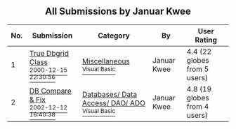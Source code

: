 ﻿<div align="center">

## All Submissions by Januar Kwee

</div>

No.  | Submission | Category | By   | User Rating
---- | ---------- | -------- | ---- | -----------
1 | [True Dbgrid Class<br /><sup>2000-12-15 22:30:56</sup>](https://github.com/Planet-Source-Code/januar-kwee-true-dbgrid-class__1-13610) | [Miscellaneous<br /><sup>Visual Basic</sup>](../ByCategory/miscellaneous__1-1.md) | Januar Kwee | 4.4 (22 globes from 5 users)
2 | [DB Compare & Fix<br /><sup>2002-12-12 16:40:38</sup>](https://github.com/Planet-Source-Code/januar-kwee-db-compare-fix__1-41545) | [Databases/ Data Access/ DAO/ ADO<br /><sup>Visual Basic</sup>](../ByCategory/databases-data-access-dao-ado__1-6.md) | Januar Kwee | 4.8 (19 globes from 4 users)
